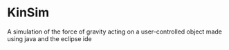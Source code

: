 # KinSim
A simulation of the force of gravity acting on a user-controlled object made using java and the eclipse ide 
